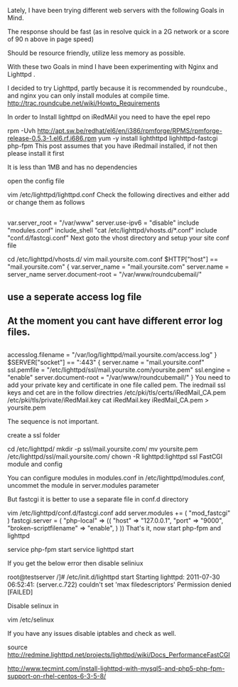 Lately, I have been trying different web servers with the following Goals in Mind.

The response should be fast (as in resolve quick in a 2G network or a score of 90 n above in page speed)

Should be resource friendly, utilize less memory as possible.

With these two Goals in mind I have been experimenting with Nginx and Lighttpd .

I decided to try Lighttpd, partly because it is recommended by roundcube., and nginx you can only install modules at compile time.
http://trac.roundcube.net/wiki/Howto_Requirements

In order to Install lighttpd on iRedMAil you need to have the epel repo



rpm -Uvh http://apt.sw.be/redhat/el6/en/i386/rpmforge/RPMS/rpmforge-release-0.5.3-1.el6.rf.i686.rpm
yum -y install lighthttpd lighhttpd-fastcgi php-fpm
This post assumes that you have iRedmail installed, if not then please install it first

It is less than 1MB and has no dependencies

open the config file



vim /etc/lighttpd/lighttpd.conf
Check the following directives and either add or change them as follows



##
var.server_root = "/var/www"
server.use-ipv6 = "disable"
include "modules.conf"
include_shell "cat /etc/lighttpd/vhosts.d/*.conf"
include "conf.d/fastcgi.conf"
Next goto the vhost directory and setup your site conf file



cd /etc/lighttpd/vhosts.d/
vim mail.yoursite.com.conf
$HTTP["host"] == "mail.yoursite.com" {
var.server_name = "mail.yoursite.com"
server.name = server_name
server.document-root = "/var/www/roundcubemail/"
##
## use a seperate access log file
## At the moment you cant have different error log files.
##
accesslog.filename = "/var/log/lighttpd/mail.yoursite.com/access.log"
}
$SERVER["socket"] == ":443" {
server.name = "mail.yoursite.conf"
ssl.pemfile = "/etc/lighttpd/ssl/mail.yoursite.com/yoursite.pem"
ssl.engine = "enable"
server.document-root = "/var/www/roundcubemail/"
}
You need to add your private key and certificate in one file called pem.
The iredmail ssl keys and cet are in the follow directries
/etc/pki/tls/certs/iRedMail_CA.pem
/etc/pki/tls/private/iRedMail.key
cat iRedMail.key iRedMail_CA.pem > yoursite.pem


The sequence is not important.

create a ssl folder



cd /etc/lighttpd/
mkdir -p ssl/mail.yoursite.com/
mv yoursite.pem /etc/lighttpd/ssl/mail.yoursite.com/
chown -R lighttpd:lighttpd ssl
FastCGI module and config

You can configure modules in modules.conf in /etc/lighttpd/modules.conf, uncommet the module in server.modules parameter

But fastcgi it is better to use a separate file in conf.d directory



vim /etc/lighttpd/conf.d/fastcgi.conf
add
server.modules += ( "mod_fastcgi" )
fastcgi.server = ( "php-local" =>
((
"host" => "127.0.0.1",
"port" => "9000",
"broken-scriptfilename" => "enable",
)
))
That's it, now start php-fpm and lighttpd


service php-fpm start
service lighttpd start

If you get the below error then disable seliniux

root@testserver /]# /etc/init.d/lighttpd start
Starting lighttpd: 2011-07-30 06:52:41: (server.c.722) couldn't set 'max filedescriptors' Permission denied
[FAILED]

Disable selinux in



vim /etc/selinux


If you have any issues disable iptables and check as well. 

source
http://redmine.lighttpd.net/projects/lighttpd/wiki/Docs_PerformanceFastCGI

http://www.tecmint.com/install-lighttpd-with-mysql5-and-php5-php-fpm-support-on-rhel-centos-6-3-5-8/

 

 
